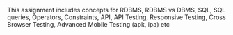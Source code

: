 This assignment includes concepts for RDBMS, RDBMS vs DBMS, SQL, SQL queries, Operators, Constraints, API, API Testing, Responsive Testing, Cross Browser Testing, Advanced Mobile Testing (apk, ipa) etc
